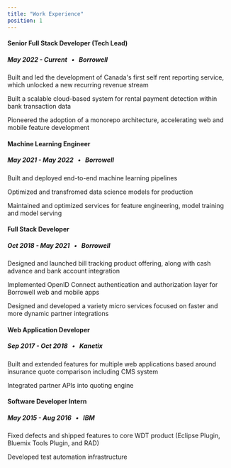 ```yaml
---
title: "Work Experience"
position: 1
---
```

#### Senior Full Stack Developer (Tech Lead)

##### May 2022 - Current &nbsp; • &nbsp; Borrowell

Built and led the development of Canada's first self rent reporting service, which unlocked a new recurring revenue stream

Built a scalable cloud-based system for rental payment detection within bank transaction data

Pioneered the adoption of a monorepo architecture, accelerating web and mobile feature development

#### Machine Learning Engineer

##### May 2021 - May 2022 &nbsp; • &nbsp; Borrowell

Built and deployed end-to-end machine learning pipelines

Optimized and transfromed data science models for production

Maintained and optimized services for feature engineering, model training and model serving

#### Full Stack Developer

##### Oct 2018 - May 2021 &nbsp; • &nbsp; Borrowell

Designed and launched bill tracking product offering, along with cash advance and bank account integration

Implemented OpenID Connect authentication and authorization layer for Borrowell web and mobile apps

Designed and developed a variety micro services focused on faster and more dynamic partner integrations

#### Web Application Developer

##### Sep 2017 - Oct 2018 &nbsp; • &nbsp; Kanetix

Built and extended features for multiple web applications based around insurance quote comparison including CMS system

Integrated partner APIs into quoting engine

#### Software Developer Intern

##### May 2015 - Aug 2016 &nbsp; • &nbsp; IBM

Fixed defects and shipped features to core WDT product (Eclipse Plugin, Bluemix Tools Plugin, and RAD)

Developed test automation infrastructure
